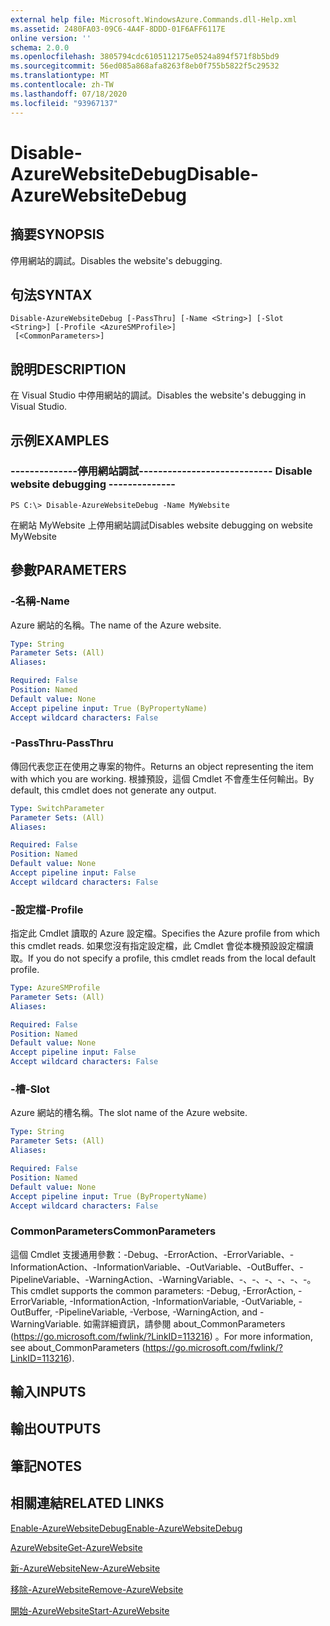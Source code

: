 ```yaml
---
external help file: Microsoft.WindowsAzure.Commands.dll-Help.xml
ms.assetid: 2480FA03-09C6-4A4F-8DDD-01F6AFF6117E
online version: ''
schema: 2.0.0
ms.openlocfilehash: 3805794cdc6105112175e0524a894f571f8b5bd9
ms.sourcegitcommit: 56ed085a868afa8263f8eb0f755b5822f5c29532
ms.translationtype: MT
ms.contentlocale: zh-TW
ms.lasthandoff: 07/18/2020
ms.locfileid: "93967137"
---
```

# <span data-ttu-id="f84e8-101">Disable-AzureWebsiteDebug</span><span class="sxs-lookup"><span data-stu-id="f84e8-101">Disable-AzureWebsiteDebug</span></span>

## <span data-ttu-id="f84e8-102">摘要</span><span class="sxs-lookup"><span data-stu-id="f84e8-102">SYNOPSIS</span></span>
<span data-ttu-id="f84e8-103">停用網站的調試。</span><span class="sxs-lookup"><span data-stu-id="f84e8-103">Disables the website's debugging.</span></span>

## <span data-ttu-id="f84e8-104">句法</span><span class="sxs-lookup"><span data-stu-id="f84e8-104">SYNTAX</span></span>

```
Disable-AzureWebsiteDebug [-PassThru] [-Name <String>] [-Slot <String>] [-Profile <AzureSMProfile>]
 [<CommonParameters>]
```

## <span data-ttu-id="f84e8-105">說明</span><span class="sxs-lookup"><span data-stu-id="f84e8-105">DESCRIPTION</span></span>
<span data-ttu-id="f84e8-106">在 Visual Studio 中停用網站的調試。</span><span class="sxs-lookup"><span data-stu-id="f84e8-106">Disables the website's debugging in Visual Studio.</span></span>

## <span data-ttu-id="f84e8-107">示例</span><span class="sxs-lookup"><span data-stu-id="f84e8-107">EXAMPLES</span></span>

### <span data-ttu-id="f84e8-108">--------------停用網站調試--------------</span><span class="sxs-lookup"><span data-stu-id="f84e8-108">--------------  Disable website debugging --------------</span></span>
```
PS C:\> Disable-AzureWebsiteDebug -Name MyWebsite
```

<span data-ttu-id="f84e8-109">在網站 MyWebsite 上停用網站調試</span><span class="sxs-lookup"><span data-stu-id="f84e8-109">Disables website debugging on website MyWebsite</span></span>

## <span data-ttu-id="f84e8-110">參數</span><span class="sxs-lookup"><span data-stu-id="f84e8-110">PARAMETERS</span></span>

### <span data-ttu-id="f84e8-111">-名稱</span><span class="sxs-lookup"><span data-stu-id="f84e8-111">-Name</span></span>
<span data-ttu-id="f84e8-112">Azure 網站的名稱。</span><span class="sxs-lookup"><span data-stu-id="f84e8-112">The name of the Azure website.</span></span>

```yaml
Type: String
Parameter Sets: (All)
Aliases: 

Required: False
Position: Named
Default value: None
Accept pipeline input: True (ByPropertyName)
Accept wildcard characters: False
```

### <span data-ttu-id="f84e8-113">-PassThru</span><span class="sxs-lookup"><span data-stu-id="f84e8-113">-PassThru</span></span>
<span data-ttu-id="f84e8-114">傳回代表您正在使用之專案的物件。</span><span class="sxs-lookup"><span data-stu-id="f84e8-114">Returns an object representing the item with which you are working.</span></span>
<span data-ttu-id="f84e8-115">根據預設，這個 Cmdlet 不會產生任何輸出。</span><span class="sxs-lookup"><span data-stu-id="f84e8-115">By default, this cmdlet does not generate any output.</span></span>

```yaml
Type: SwitchParameter
Parameter Sets: (All)
Aliases: 

Required: False
Position: Named
Default value: None
Accept pipeline input: False
Accept wildcard characters: False
```

### <span data-ttu-id="f84e8-116">-設定檔</span><span class="sxs-lookup"><span data-stu-id="f84e8-116">-Profile</span></span>
<span data-ttu-id="f84e8-117">指定此 Cmdlet 讀取的 Azure 設定檔。</span><span class="sxs-lookup"><span data-stu-id="f84e8-117">Specifies the Azure profile from which this cmdlet reads.</span></span>
<span data-ttu-id="f84e8-118">如果您沒有指定設定檔，此 Cmdlet 會從本機預設設定檔讀取。</span><span class="sxs-lookup"><span data-stu-id="f84e8-118">If you do not specify a profile, this cmdlet reads from the local default profile.</span></span>

```yaml
Type: AzureSMProfile
Parameter Sets: (All)
Aliases: 

Required: False
Position: Named
Default value: None
Accept pipeline input: False
Accept wildcard characters: False
```

### <span data-ttu-id="f84e8-119">-槽</span><span class="sxs-lookup"><span data-stu-id="f84e8-119">-Slot</span></span>
<span data-ttu-id="f84e8-120">Azure 網站的槽名稱。</span><span class="sxs-lookup"><span data-stu-id="f84e8-120">The slot name of the Azure website.</span></span>

```yaml
Type: String
Parameter Sets: (All)
Aliases: 

Required: False
Position: Named
Default value: None
Accept pipeline input: True (ByPropertyName)
Accept wildcard characters: False
```

### <span data-ttu-id="f84e8-121">CommonParameters</span><span class="sxs-lookup"><span data-stu-id="f84e8-121">CommonParameters</span></span>
<span data-ttu-id="f84e8-122">這個 Cmdlet 支援通用參數：-Debug、-ErrorAction、-ErrorVariable、-InformationAction、-InformationVariable、-OutVariable、-OutBuffer、-PipelineVariable、-WarningAction、-WarningVariable、-、-、-、-、-、-。</span><span class="sxs-lookup"><span data-stu-id="f84e8-122">This cmdlet supports the common parameters: -Debug, -ErrorAction, -ErrorVariable, -InformationAction, -InformationVariable, -OutVariable, -OutBuffer, -PipelineVariable, -Verbose, -WarningAction, and -WarningVariable.</span></span> <span data-ttu-id="f84e8-123">如需詳細資訊，請參閱 about_CommonParameters (https://go.microsoft.com/fwlink/?LinkID=113216) 。</span><span class="sxs-lookup"><span data-stu-id="f84e8-123">For more information, see about_CommonParameters (https://go.microsoft.com/fwlink/?LinkID=113216).</span></span>

## <span data-ttu-id="f84e8-124">輸入</span><span class="sxs-lookup"><span data-stu-id="f84e8-124">INPUTS</span></span>

## <span data-ttu-id="f84e8-125">輸出</span><span class="sxs-lookup"><span data-stu-id="f84e8-125">OUTPUTS</span></span>

## <span data-ttu-id="f84e8-126">筆記</span><span class="sxs-lookup"><span data-stu-id="f84e8-126">NOTES</span></span>

## <span data-ttu-id="f84e8-127">相關連結</span><span class="sxs-lookup"><span data-stu-id="f84e8-127">RELATED LINKS</span></span>

[<span data-ttu-id="f84e8-128">Enable-AzureWebsiteDebug</span><span class="sxs-lookup"><span data-stu-id="f84e8-128">Enable-AzureWebsiteDebug</span></span>](./Enable-AzureWebsiteDebug.md)

[<span data-ttu-id="f84e8-129">AzureWebsite</span><span class="sxs-lookup"><span data-stu-id="f84e8-129">Get-AzureWebsite</span></span>](./Get-AzureWebsite.md)

[<span data-ttu-id="f84e8-130">新-AzureWebsite</span><span class="sxs-lookup"><span data-stu-id="f84e8-130">New-AzureWebsite</span></span>](./New-AzureWebsite.md)

[<span data-ttu-id="f84e8-131">移除-AzureWebsite</span><span class="sxs-lookup"><span data-stu-id="f84e8-131">Remove-AzureWebsite</span></span>](./Remove-AzureWebsite.md)

[<span data-ttu-id="f84e8-132">開始-AzureWebsite</span><span class="sxs-lookup"><span data-stu-id="f84e8-132">Start-AzureWebsite</span></span>](./Start-AzureWebsite.md)


